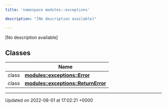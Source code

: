 ```yaml
---
title: 'namespace modules::exceptions'

description: "[No description available]"

---
```







[No description available]

## Classes

|                | Name           |
| -------------- | -------------- |
| class | **[modules::exceptions::Error](/documentation/code/classes/classmodules_1_1exceptions_1_1error/)**  |
| class | **[modules::exceptions::ReturnError](/documentation/code/classes/classmodules_1_1exceptions_1_1returnerror/)**  |






-------------------------------

Updated on 2022-08-01 at 17:02:21 +0000